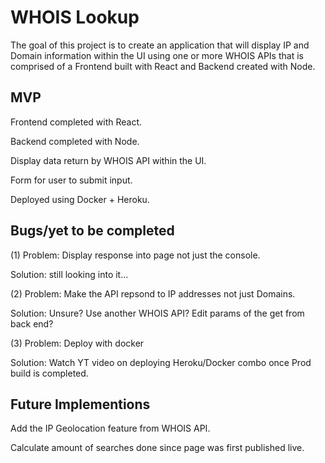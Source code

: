 # WHOIS Lookup

The goal of this project is to create an application that will display IP and Domain information within the UI using one or more WHOIS APIs that is comprised of a Frontend built with React and Backend created with Node.

## MVP
Frontend completed with React.

Backend completed with Node.

Display data return by WHOIS API within the UI.

Form for user to submit input.

Deployed using Docker + Heroku.

## Bugs/yet to be completed

(1) Problem: Display response into page not just the console.

Solution: still looking into it...

(2) Problem: Make the API repsond to IP addresses not just Domains.

Solution: Unsure? Use another WHOIS API? Edit params of the get from back end?

(3) Problem: Deploy with docker

Solution: Watch YT video on deploying Heroku/Docker combo once Prod build is completed.


 

## Future Implementions
Add the IP Geolocation feature from WHOIS API.

Calculate amount of searches done since page was first published live.



